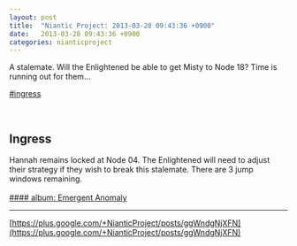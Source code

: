 ```yaml
---
layout: post
title:  "Niantic Project: 2013-03-28 09:43:36 +0900"
date:   2013-03-28 09:43:36 +0900
categories: nianticproject
---
```

A stalemate. Will the Enlightened be able to get Misty to Node 18? Time is running out for them...

[#ingress](https://plus.google.com/s/%23ingress "")<div class="shared"><br /><h2>Ingress</h2>Hannah remains locked at Node 04. The Enlightened will need to adjust their strategy if they wish to break this stalemate. There are 3 jump windows remaining.<br /><br /></div>
[#### album: Emergent Anomaly](https://plus.google.com/photos/103320655754019011706/albums/5860148841710604977?authkey=CMCllcWfo4H-Vw "")
- - -
[https://plus.google.com/+NianticProject/posts/ggWndgNjXFN](https://plus.google.com/+NianticProject/posts/ggWndgNjXFN)
